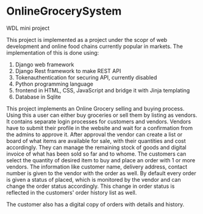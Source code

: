 # OnlineGrocerySystem
WDL mini project

This project is implemented as a project under the scopr of web development and online food chains currently popular in markets.
The implementation of this is done using:
1. Django web framework
2. Django Rest framework to make REST API
3. Tokenauthentication for securing API, currently disabled
4. Python programming language
5. frontend in HTML, CSS, JavaScript and bridge it with Jinja templating
6. Database in Sqlite



This project implements an Online Grocery selling and buying process. Using this a user can either buy groceries or sell them by listing as vendors.
It contains separate login processes for customers and vendors. Vendors have to submit their profile in the website and wait for a confirmation from the 
admins to approve it.
After approval the vendor can create a list or board of what items are available for sale, with their quantities and cost accordingly. They can manage the 
remaining stock of goods and digital invoice of what has been sold so far and to whome.
The customers can select the quantity of desired item to buy and place an order with 1 or more vendors. The information like customer name, delivery address, 
contact number is given to the vendor with the order as well. By default every order is given a status of placed, which is monitored by the vendor and can change
the order status accordingly. This change in order status is reflected in the customers' order history list as well.

The customer also has a digital copy of orders with details and history.
